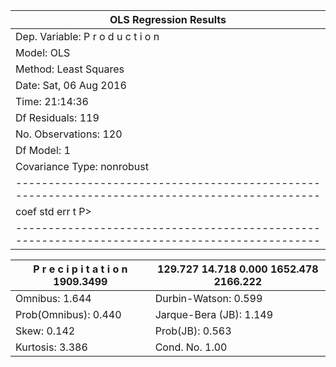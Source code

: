|                             OLS Regression Results                                            |
|----------------------------------------------------------------------------------------------|
|Dep. Variable:      P r o d u c t i o n|    R-squared:                       0.645            |
|Model:                               OLS|   Adj. R-squared:                  0.642            |
|Method:                    Least Squares|   F-statistic:                     216.6            |
|Date:                   Sat, 06 Aug 2016|   Prob (F-statistic):           1.46e-28            |
|Time:                           21:14:36|   Log-Likelihood:                -1698.9            |
|Df Residuals:                        119|   BIC:                             3403.            |
|No. Observations:                    120|   AIC:                             3400.            |
|Df Model:                              1|                                                     |
|Covariance Type:               nonrobust
|----------------------------------------------------------------------------------------------|
|                                coef    std err          t      P>|t|      [95.0% Conf. Int.] |
|----------------------------------------------------------------------------------------------|

|P r e c i p i t a t i o n  1909.3499 |  129.727     14.718      0.000      1652.478  2166.222  |
|------------------------------------ | --------------------------------------------------------|
|Omnibus:                        1.644|   Durbin-Watson:                   0.599                |
|Prob(Omnibus):                  0.440|   Jarque-Bera (JB):                1.149                |
|Skew:                           0.142|   Prob(JB):                        0.563                |
|Kurtosis:                       3.386|  Cond. No.                         1.00                 |
